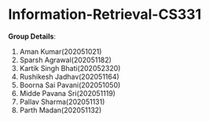# Information-Retrieval-CS331
**Group Details**:
1. Aman Kumar(202051021)
2. Sparsh Agrawal(202051182)
3. Kartik Singh Bhati(202052320)
4. Rushikesh Jadhav(202051164)
5. Boorna Sai Pavani(202051050)
6. Midde Pavana Sri(202051119)
7. Pallav Sharma(202051131)
8. Parth Madan(202051132)
